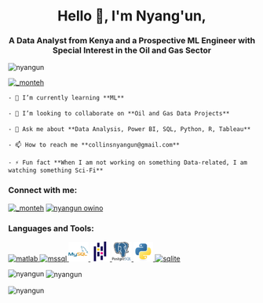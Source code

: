 <h1 align="center">Hello 👋, I'm Nyang'un,</h1>
<h3 align="center">A Data Analyst from Kenya and a Prospective ML Engineer with Special Interest in the Oil and Gas Sector</h3>
<p align="left"> <img src="https://komarev.com/ghpvc/?username=nyangun&label=Profile%20views&color=0e75b6&style=flat" alt="nyangun" /> </p>
<p align="left"> <a href="https://twitter.com/_monteh" target="blank"><img src="https://img.shields.io/twitter/follow/_monteh?logo=twitter&style=for-the-badge" alt="_monteh" /></a> </p>

    - 🌱 I’m currently learning **ML**
    
    - 👯 I’m looking to collaborate on **Oil and Gas Data Projects**
    
    - 💬 Ask me about **Data Analysis, Power BI, SQL, Python, R, Tableau**
    
    - 📫 How to reach me **collinsnyangun@gmail.com**

    - ⚡ Fun fact **When I am not working on something Data-related, I am watching something Sci-Fi**

<h3 align="left">Connect with me:</h3>
<p align="left">
<a href="https://twitter.com/_monteh" target="blank"><img align="center" src="https://raw.githubusercontent.com/rahuldkjain/github-profile-readme-generator/master/src/images/icons/Social/twitter.svg" alt="_monteh" height="30" width="40" /></a>
<a href="https://linkedin.com/in/nyangun owino" target="blank"><img align="center" src="https://raw.githubusercontent.com/rahuldkjain/github-profile-readme-generator/master/src/images/icons/Social/linked-in-alt.svg" alt="nyangun owino" height="30" width="40" /></a>
</p>

<h3 align="left">Languages and Tools:</h3>
<p align="left"> <a href="https://www.mathworks.com/" target="_blank" rel="noreferrer"> <img src="https://upload.wikimedia.org/wikipedia/commons/2/21/Matlab_Logo.png" alt="matlab" width="40" height="40"/> </a> <a href="https://www.microsoft.com/en-us/sql-server" target="_blank" rel="noreferrer"> <img src="https://www.svgrepo.com/show/303229/microsoft-sql-server-logo.svg" alt="mssql" width="40" height="40"/> </a> <a href="https://www.mysql.com/" target="_blank" rel="noreferrer"> <img src="https://raw.githubusercontent.com/devicons/devicon/master/icons/mysql/mysql-original-wordmark.svg" alt="mysql" width="40" height="40"/> </a> <a href="https://pandas.pydata.org/" target="_blank" rel="noreferrer"> <img src="https://raw.githubusercontent.com/devicons/devicon/2ae2a900d2f041da66e950e4d48052658d850630/icons/pandas/pandas-original.svg" alt="pandas" width="40" height="40"/> </a> <a href="https://www.postgresql.org" target="_blank" rel="noreferrer"> <img src="https://raw.githubusercontent.com/devicons/devicon/master/icons/postgresql/postgresql-original-wordmark.svg" alt="postgresql" width="40" height="40"/> </a> <a href="https://www.python.org" target="_blank" rel="noreferrer"> <img src="https://raw.githubusercontent.com/devicons/devicon/master/icons/python/python-original.svg" alt="python" width="40" height="40"/> </a> <a href="https://www.sqlite.org/" target="_blank" rel="noreferrer"> <img src="https://www.vectorlogo.zone/logos/sqlite/sqlite-icon.svg" alt="sqlite" width="40" height="40"/> </a> </p>

<p><img align="left" src="https://github-readme-stats.vercel.app/api/top-langs?username=nyangun&show_icons=true&locale=en&layout=compact" alt="nyangun" /></p>

<p>&nbsp;<img align="center" src="https://github-readme-stats.vercel.app/api?username=nyangun&show_icons=true&locale=en" alt="nyangun" /></p>

<p><img align="center" src="https://github-readme-streak-stats.herokuapp.com/?user=nyangun&" alt="nyangun" /></p>
